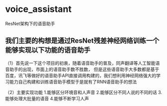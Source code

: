 # voice_assistant
ResNet架构下的语音助手
## 我们主要的构想是通过ResNet残差神经网络训练一个能够实现以下功能的语音助手

（1）首先说一下这个项目的初衷，随着语音助手的普及，同声翻译等人工智能语音助手的出现，市面上的语音助手数不胜数，
但是这些语音助手大多数都是基于百度，讯飞等做好的语音助手API直接调用构建的，我们想利用神经网络强大的学习能力自己构建和训练语音助手模型于是就有了RNN语音助手的想法

（2）主要实现功能
    1.能够区分环境音和人声音
    2.能够区分不同人说的不同的话
    3.能够处理大批量的语音
    4.能够不断学习人声
    
